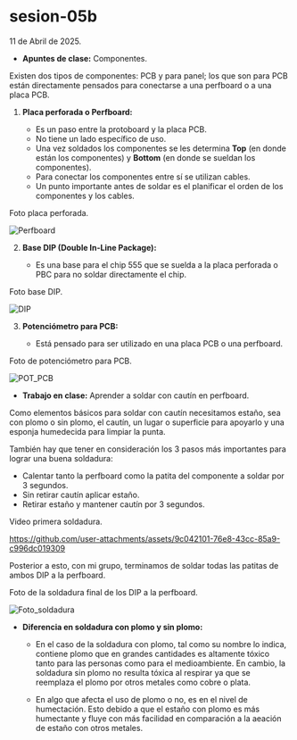# sesion-05b

11 de Abril de 2025.

 - **Apuntes de clase:** Componentes.

Existen dos tipos de componentes: PCB y para panel; los que son para PCB están directamente pensados para conectarse a una perfboard o a una placa PCB.

 1.  **Placa perforada o Perfboard:**
      
      -  Es un paso entre la protoboard y la placa PCB.
      -  No tiene un lado específico de uso.
      -  Una vez soldados los componentes se les determina **Top** (en donde están los componentes) y **Bottom** (en donde se sueldan los componentes).
      -  Para conectar los componentes entre sí se utilizan cables.
      -  Un punto importante antes de soldar es el planificar el orden de los componentes y los cables.

Foto placa perforada.

![Perfboard](https://github.com/user-attachments/assets/0d5c191b-bd66-4cb6-bd54-a802dee7d814)

 2. **Base DIP (Double In-Line Package):**

      - Es una base para el chip 555 que se suelda a la placa perforada o PBC para no soldar directamente el chip.

Foto base DIP.

![DIP](https://github.com/user-attachments/assets/8c4a844c-743a-4c94-a057-c99c1ff6c2c9)

 3. **Potenciómetro para PCB:**

      - Está pensado para ser utilizado en una placa PCB o una perfboard.

Foto de potenciómetro para PCB.

![POT_PCB](https://github.com/user-attachments/assets/7a561401-eadf-49d7-b81c-5088f0b7230e)

 - **Trabajo en clase:** Aprender a soldar con cautín en perfboard.

Como elementos básicos para soldar con cautín necesitamos estaño, sea con plomo o sin plomo, el cautín, un lugar o superficie para apoyarlo y una esponja humedecida para limpiar la punta.

También hay que tener en consideración los 3 pasos más importantes para lograr una buena soldadura:

   - Calentar tanto la perfboard como la patita del componente a soldar por 3 segundos.
   - Sin retirar cautín aplicar estaño.
   - Retirar estaño y mantener cautín por 3 segundos.

Video primera soldadura.

https://github.com/user-attachments/assets/9c042101-76e8-43cc-85a9-c996dc019309

Posterior a esto, con mi grupo, terminamos de soldar todas las patitas de ambos DIP a la perfboard.

Foto de la soldadura final de los DIP  a la perfboard.

![Foto_soldadura](https://github.com/user-attachments/assets/07bc7d4c-e753-45f0-b020-39e558e83f31)

 - **Diferencia en soldadura con plomo y sin plomo:**
   
    - En el caso de la soldadura con plomo, tal como su nombre lo indica, contiene plomo que en grandes cantidades es altamente tóxico tanto para las personas como para el medioambiente. En cambio, la soldadura sin plomo no resulta tóxica al respirar ya que se reemplaza el plomo por otros metales como cobre o plata.
      
    - En algo que afecta el uso de plomo o no, es en el nivel de humectación. Esto debido a que el estaño con plomo es más humectante y fluye con más facilidad en comparación a la aeación de estaño con otros metales.
   


     

